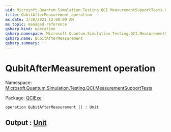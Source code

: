 ```yaml
---
uid: Microsoft.Quantum.Simulation.Testing.QCI.MeasurementSupportTests.QubitAfterMeasurement
title: QubitAfterMeasurement operation
ms.date: 3/30/2021 12:00:00 AM
ms.topic: managed-reference
qsharp.kind: operation
qsharp.namespace: Microsoft.Quantum.Simulation.Testing.QCI.MeasurementSupportTests
qsharp.name: QubitAfterMeasurement
qsharp.summary: ''
---
```


# QubitAfterMeasurement operation

Namespace: [Microsoft.Quantum.Simulation.Testing.QCI.MeasurementSupportTests](xref:Microsoft.Quantum.Simulation.Testing.QCI.MeasurementSupportTests)

Package: [QCIExe](https://nuget.org/packages/QCIExe)




```qsharp
operation QubitAfterMeasurement () : Unit
```


## Output : [Unit](xref:microsoft.quantum.lang-ref.unit)

